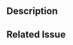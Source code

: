 
## Description

<!-- Add a description of the changes introduced by this PR -->

## Related Issue

<!-- If this PR is related to an issue, provide the issue number or a brief description -->
